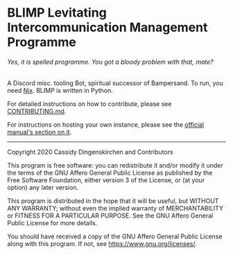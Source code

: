 # BLIMP Levitating Intercommunication Management Programme
###### Yes, it is spelled programme. You got a bloody problem with that, mate?

A Discord misc. tooling Bot, spiritual successor of Bampersand.
To run, you need [Nix](https://nixos.org/). BLIMP is written in Python.

For detailed instructions on how to contribute, please see [CONTRIBUTING.md](CONTRIBUTING.md).

For instructions on hosting your own instance, please see the
[official manual's section on it](https://dingenskirchen.systems/blimp/manual/#self-hosting).

---

Copyright 2020 Cassidy Dingenskirchen and Contributors

This program is free software: you can redistribute it and/or modify
it under the terms of the GNU Affero General Public License as
published by the Free Software Foundation, either version 3 of the
License, or (at your option) any later version.

This program is distributed in the hope that it will be useful,
but WITHOUT ANY WARRANTY; without even the implied warranty of
MERCHANTABILITY or FITNESS FOR A PARTICULAR PURPOSE.  See the
GNU Affero General Public License for more details.

You should have received a copy of the GNU Affero General Public License
along with this program.  If not, see <https://www.gnu.org/licenses/>.
